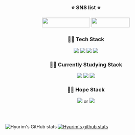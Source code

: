<h3 align='center'> ⭐ SNS list ⭐ </p>
<p align='center'>
<a href="https://velog.io/@hyuri" target="_blank"><img src="https://img.shields.io/badge/-Hyuri's Velog-20C997?style=flat-square&logo=Velog&logoColor=white" width = 150px height = 30px /></a>
<a href="https://www.instagram.com/woody_96.11.06/" target="_blank"><img src="https://img.shields.io/badge/-Instagram-E4405F?style=flat-square&logo=Instagram&logoColor=white" width = 120px height = 30px/></a>


  <h3 align='center'> 👨‍💻 Tech Stack </h3>
  <p><p align='center'>
  <img src="https://img.shields.io/badge/JavaScript-F7DF1E?style=flat-square&logo=JavaScript&logoColor=white" /> </a>
  <img src="https://img.shields.io/badge/-React-61DAFB?style=flat-square&logo=React&logoColor=white" /> </a>
  <img src="https://img.shields.io/badge/-HTML-E34F26?style=flat-square&logo=HTML5&logoColor=white" /> </a>
  <img src="https://img.shields.io/badge/-CSS-1572B6?style=flat-square&logo=CSS3&logoColor=white" /> </a> </p>
  
  <h3 align='center'> 👨‍💻 Currently Studying Stack </h3>
  <p><p align='center'>
  <img src="https://img.shields.io/badge/-Redux-%23764ABC?style=flat-square&logo=Redux&logoColor=white"/></a>
  <img src="https://img.shields.io/badge/-React--Redux-%23764ABC?style=flat-square&logo=Redux&logoColor=white"/></a>
  <img src="https://img.shields.io/badge/-Redux--Saga-%23999999?style=flat-square&logo=Redux-Saga&logoColor=white"/></a></p>
  
  <h3 align='center'> 👨‍💻 Hope Stack </h3>
  <p><p align='center'>
  <img src="https://img.shields.io/badge/-Flutter-02569B?style=flat-square&logo=Flutter&logoColor=white" /> </a> or
  <img src="https://img.shields.io/badge/-React Native-61DAFB?style=flat-square&logo=React&logoColor=white" /> </a>
  </p>

 <br>
 <br>

![Hyurim's GitHub stats](https://github-readme-stats.vercel.app/api?username=hyurim&theme=github_dark&show_icons=true)
[![Hyurim's github stats](https://github-readme-stats.vercel.app/api/top-langs/?username=Hyurim&theme=github_dark&show_icons=true&hide_border=true&title_color=FFFFFF&icon_color=004386&layout=compact)](https://github.com/Hyurim)
 
<!--
**Hyurim/Hyurim** is a ✨ _special_ ✨ repository because its `README.md` (this file) appears on your GitHub profile.

